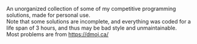 An unorganized collection of some of my competitive programming solutions, made for personal use.\
Note that some solutions are incomplete, and everything was coded for a life span of 3 hours, and thus may be bad style and unmaintainable.\
Most problems are from https://dmoj.ca/
